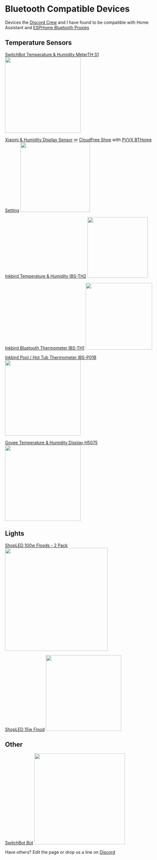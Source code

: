 # Bluetooth Compatible Devices

Devices the [Discord Crew](https://discord.digiblur.com) and I have found to be compatible with Home Assistant and [ESPHome Bluetooth Proxies](/2022/09/07/home-assistant-esphome-bluetooth-proxy-how-to)

## Temperature Sensors

[SwitchBot Temperature & Humidity MeterTH S1](https://amzn.to/3Dlu6qi)
<img src="/img/devices/switchbot-meter-th-s1.webp" width="250" />

[Xiaomi & Humidity Display Sensor](https://s.click.aliexpress.com/e/_AUojlM) or [CloudFree Shop](https://cloudfree.shop/product/xiaomi-mijia-bluetooth-temperature-and-humidity-sensor/?ref=digiblur) with [PVVX BTHome Setting](https://github.com/pvvx/ATC_MiThermometer)
<img src="/img/devices/xiaomi_lywsd03mmc.webp" width="230" />

[Inkbird Temperature & Humidity IBS-TH2](https://amzn.to/3D3lqWY)
<img src="/img/devices/inkbird-ibs-th2.webp" width="200" />

[Inkbird Bluetooth Thermometer IBS-TH1](https://amzn.to/3zP6RUX)
<img src="/img/devices/inkbird-ibs-th1.webp" width="220" />

[Inkbird Pool / Hot Tub Thermometer IBS-P01B](https://amzn.to/3TO8xWB)
<img src="/img/devices/inkbird-ibs-p01b.webp" width="250" />

[Govee Temperature & Humidity Display H5075](https://amzn.to/3DiPPPK)
<img src="/img/devices/govee_h5075.webp" width="250" />

## Lights

[ShopLED 100w Floods - 2 Pack](https://amzn.to/3Wg2lYO)
<img src="/img/devices/shopled_ble_flood_100w.webp" width="340" />

[ShopLED 15w Flood](https://amzn.to/3sI2Ux4)
<img src="/img/devices/shopled_ble_flood_15w.webp" width="250" />

## Other

[SwitchBot Bot](https://amzn.to/3fdNiP1)
<img src="/img/devices/switchbot-bot-977904.webp" width="300" />

Have others?  Edit the page or drop us a line on [Discord](https://discord.digiblur.com)